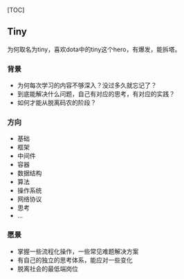 [TOC]

## Tiny
为何取名为tiny，喜欢dota中的tiny这个hero，有爆发，能拆塔。

### 背景
- 为何每次学习的内容不够深入？没过多久就忘记了？
- 到底能解决什么问题，自己有对应的思考，有对应的实践？
- 如何才能从脱离码农的阶段？
 

### 方向
- 基础
- 框架
- 中间件
- 容器
- 数据结构
- 算法
- 操作系统
- 网络协议
- 思考
- ...

### 愿景
- 掌握一些流程化操作，一些常见难题解决方案
- 有自己的独立的思考体系，能应对一些变化
- 脱离社会的最低端岗位


